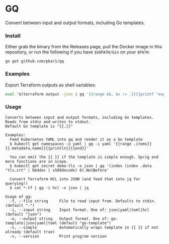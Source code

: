 # GQ

Convert between input and output formats, including Go templates.

### Install

Either grab the binary from the Releases page, pull the Docker image in this repository, or run the following if you have `$GOPATH/bin` on your `$PATH`:

```
go get github.com/pbar1/gq
```

### Examples

Export Terraform outputs as shell variables:

```sh
eval "$(terraform output -json | gq '{{range $k, $v := .}}{{printf "export %s=\"%s\"\n" ($k | upper) $v.value}}{{end}}' | grep AWS)
```

### Usage

```
Converts between input and output formats, including Go templates. Reads from stdin and writes to stdout.
Default Go template is "{{.}}"

Examples:
  Feed Kubernetes YAML into gq and render it as a Go template
  $ kubectl get namespaces -o yaml | gq -i yaml '{{range .items}}{{.metadata.name}}{{println}}{{end}}'

  You can omit the {{ }} if the template is simple enough. Sprig and more functions are in scope.
  $ kubectl get secret demo-tls -o json | gq '(index (index .data "tls.crt" | b64dec | x509decode) 0).NotBefore'

  Convert Terraform HCL into JSON (and feed that into jq for querying!)
  $ cat *.tf | gq -i hcl -o json | jq

Usage of gq:
  -f, --file string     File to read input from. Defaults to stdin. (default "-")
  -i, --input string    Input format. One of: json|yaml|toml|hcl (default "json")
  -o, --output string   Output format. One of: go-template|json|yaml|toml (default "go-template")
  -s, --simple          Automatically wraps template in {{ }} if not already (default true)
  -v, --version         Print program version
```
